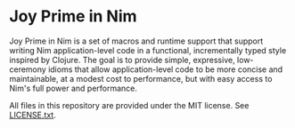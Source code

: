 # Joy Prime in Nim

Joy Prime in Nim is a set of macros and runtime support that support
writing Nim application-level code in a functional, incrementally typed 
style inspired by Clojure. The goal is to provide simple, expressive,
low-ceremony idioms that allow application-level code to be more concise
and maintainable, at a modest cost to performance, but with easy access to 
Nim's full power and performance.

All files in this repository are provided under the MIT license. See
[LICENSE.txt](./LICENSE.txt).
